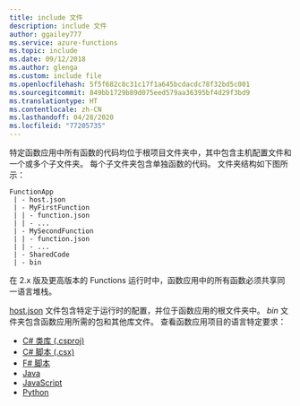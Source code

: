 ```yaml
---
title: include 文件
description: include 文件
author: ggailey777
ms.service: azure-functions
ms.topic: include
ms.date: 09/12/2018
ms.author: glenga
ms.custom: include file
ms.openlocfilehash: 5f5f682c8c31c17f1a645bcdacdc78f32bd5c001
ms.sourcegitcommit: 849bb1729b89d075eed579aa36395bf4d29f3bd9
ms.translationtype: HT
ms.contentlocale: zh-CN
ms.lasthandoff: 04/28/2020
ms.locfileid: "77205735"
---
```

特定函数应用中所有函数的代码均位于根项目文件夹中，其中包含主机配置文件和一个或多个子文件夹。 每个子文件夹包含单独函数的代码。 文件夹结构如下图所示：

```
FunctionApp
 | - host.json
 | - MyFirstFunction
 | | - function.json
 | | - ...  
 | - MySecondFunction
 | | - function.json
 | | - ...  
 | - SharedCode
 | - bin
```

在 2.x 版及更高版本的 Functions 运行时中，函数应用中的所有函数必须共享同一语言堆栈。  

[host.json](../articles/azure-functions/functions-host-json.md) 文件包含特定于运行时的配置，并位于函数应用的根文件夹中。 *bin* 文件夹包含函数应用所需的包和其他库文件。 查看函数应用项目的语言特定要求：

* [C# 类库 (.csproj)](../articles/azure-functions/functions-dotnet-class-library.md#functions-class-library-project)
* [C# 脚本 (.csx)](../articles/azure-functions/functions-reference-csharp.md#folder-structure)
* [F# 脚本](../articles/azure-functions/functions-reference-fsharp.md#folder-structure)
* [Java](../articles/azure-functions/functions-reference-java.md#folder-structure)
* [JavaScript](../articles/azure-functions/functions-reference-node.md#folder-structure)
* [Python](../articles/azure-functions/functions-reference-python.md#folder-structure)
